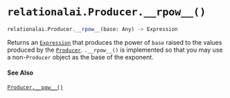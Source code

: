 # `relationalai.Producer.__rpow__()`

```python
relationalai.Producer.__rpow__(base: Any) -> Expression
```

Returns an [`Expression`](../Expression.md) that produces the power of `base` raised to the values produced by the [`Producer`](./README.md).
`.__rpow__()` is implemented so that you may use a non-`Producer` object as the base of the exponent.

#### See Also

[`Producer.__pow__()`](./__pow__.md)
